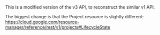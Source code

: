 This is a modified version of the v3 API, to reconstruct the similar v1 API.

The biggest change is that the Project resource is slightly different:
https://cloud.google.com/resource-manager/reference/rest/v1/projects#LifecycleState
